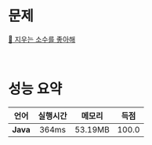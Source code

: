 # 문제
[📃 지우는 소수를 좋아해](https://softeer.ai/practice/info.do?idx=1&eid=582&sw_prbl_sbms_sn=228712)

<br>

# 성능 요약

| 언어 | 실행시간 | 메모리| 득점 |
| :-----: | :-----: | :-----: | :-----: |
| **Java** | 364ms | 53.19MB | 100.0 |
